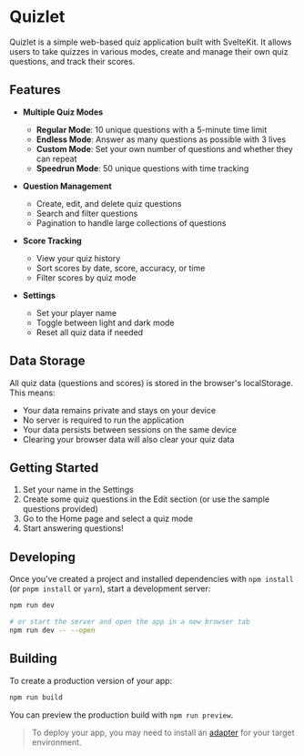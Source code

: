 # Quizlet

Quizlet is a simple web-based quiz application built with SvelteKit. It allows users to take quizzes in various modes, create and manage their own quiz questions, and track their scores.

## Features

- **Multiple Quiz Modes**
  - **Regular Mode**: 10 unique questions with a 5-minute time limit
  - **Endless Mode**: Answer as many questions as possible with 3 lives
  - **Custom Mode**: Set your own number of questions and whether they can repeat
  - **Speedrun Mode**: 50 unique questions with time tracking

- **Question Management**
  - Create, edit, and delete quiz questions
  - Search and filter questions
  - Pagination to handle large collections of questions

- **Score Tracking**
  - View your quiz history
  - Sort scores by date, score, accuracy, or time
  - Filter scores by quiz mode

- **Settings**
  - Set your player name
  - Toggle between light and dark mode
  - Reset all quiz data if needed

## Data Storage

All quiz data (questions and scores) is stored in the browser's localStorage. This means:
- Your data remains private and stays on your device
- No server is required to run the application
- Your data persists between sessions on the same device
- Clearing your browser data will also clear your quiz data

## Getting Started

1. Set your name in the Settings
2. Create some quiz questions in the Edit section (or use the sample questions provided)
3. Go to the Home page and select a quiz mode
4. Start answering questions!

## Developing

Once you've created a project and installed dependencies with `npm install` (or `pnpm install` or `yarn`), start a development server:

```bash
npm run dev

# or start the server and open the app in a new browser tab
npm run dev -- --open
```

## Building

To create a production version of your app:

```bash
npm run build
```

You can preview the production build with `npm run preview`.

> To deploy your app, you may need to install an [adapter](https://svelte.dev/docs/kit/adapters) for your target environment.
